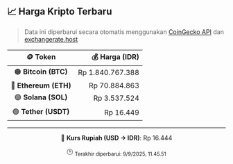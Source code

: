 

<!-- HARGA_KRIPTO -->
## 📈 Harga Kripto Terbaru

> Data ini diperbarui secara otomatis menggunakan [CoinGecko API](https://www.coingecko.com/) dan [exchangerate.host](https://exchangerate.host/)

<div align="center">

| 🪙 Token | 💰 Harga (IDR) |
|:------:|---------------:|
| 🟠 **Bitcoin (BTC)**   | Rp 1.840.767.388 |
| 🔵 **Ethereum (ETH)**  | Rp 70.884.863 |
| 🟣 **Solana (SOL)**    | Rp 3.537.524 |
| 🟢 **Tether (USDT)**   | Rp 16.449 |

---

💱 **Kurs Rupiah (USD → IDR)**: Rp 16.444

🕒 <sub>Terakhir diperbarui: 9/9/2025, 11.45.51</sub>

</div>
<!-- /HARGA_KRIPTO -->